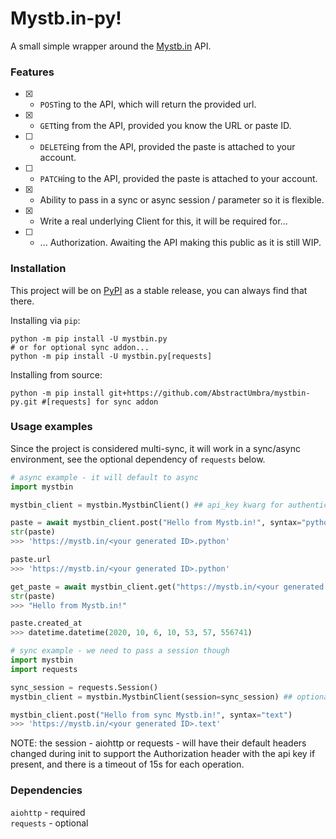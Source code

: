 # Mystb.in-py!

A small simple wrapper around the [Mystb.in](https://mystb.in/) API.

### Features

- [x] - `POST`ing to the API, which will return the provided url.
- [x] - `GET`ting from the API, provided you know the URL or paste ID.
- [ ] - `DELETE`ing from the API, provided the paste is attached to your account.
- [ ] - `PATCH`ing to the API, provided the paste is attached to your account.
- [x] - Ability to pass in a sync or async session / parameter so it is flexible.
- [x] - Write a real underlying Client for this, it will be required for...
- [ ] - ... Authorization. Awaiting the API making this public as it is still WIP.

### Installation
This project will be on [PyPI](https://pypi.org/project/mystbin.py/) as a stable release, you can always find that there.

Installing via `pip`:
```shell
python -m pip install -U mystbin.py
# or for optional sync addon...
python -m pip install -U mystbin.py[requests]
```

Installing from source:
```shell
python -m pip install git+https://github.com/AbstractUmbra/mystbin-py.git #[requests] for sync addon
```

### Usage examples
Since the project is considered multi-sync, it will work in a sync/async environment, see the optional dependency of `requests` below.

```py
# async example - it will default to async
import mystbin

mystbin_client = mystbin.MystbinClient() ## api_key kwarg for authentication also

paste = await mystbin_client.post("Hello from Mystb.in!", syntax="python")
str(paste)
>>> 'https://mystb.in/<your generated ID>.python'

paste.url
>>> 'https://mystb.in/<your generated ID>.python'

get_paste = await mystbin_client.get("https://mystb.in/<your generated ID>")
str(paste)
>>> "Hello from Mystb.in!"

paste.created_at
>>> datetime.datetime(2020, 10, 6, 10, 53, 57, 556741)
```

```py
# sync example - we need to pass a session though
import mystbin
import requests

sync_session = requests.Session()
mystbin_client = mystbin.MystbinClient(session=sync_session) ## optional api_key kwarg also

mystbin_client.post("Hello from sync Mystb.in!", syntax="text")
>>> 'https://mystb.in/<your generated ID>.text'
```

NOTE: the session - aiohttp or requests - will have their default headers changed during init to support the Authorization header with the api key if present, and there is a timeout of 15s for each operation.

### Dependencies

`aiohttp` - required \
`requests` - optional